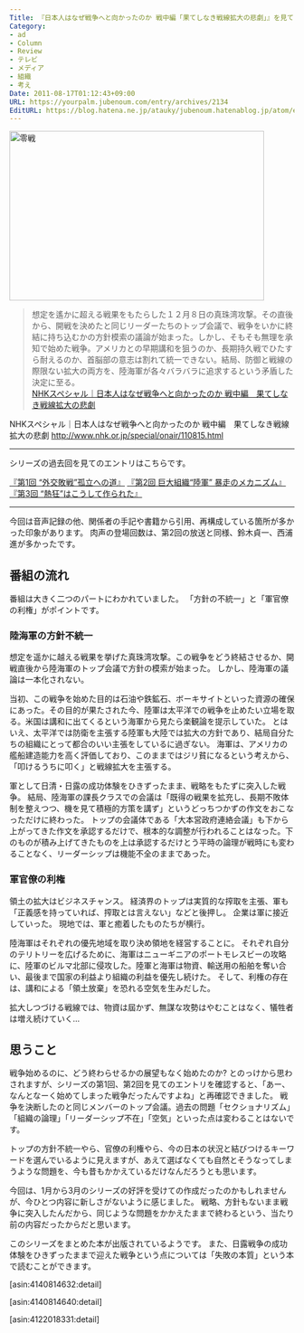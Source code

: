 ```yaml
---
Title: 『日本人はなぜ戦争へと向かったのか 戦中編「果てしなき戦線拡大の悲劇」』を見て
Category:
- ad
- Column
- Review
- テレビ
- メディア
- 組織
- 考え
Date: 2011-08-17T01:12:43+09:00
URL: https://yourpalm.jubenoum.com/entry/archives/2134
EditURL: https://blog.hatena.ne.jp/atauky/jubenoum.hatenablog.jp/atom/entry/6653458415120887362
---
```


<!-- [flickr id="5351157155" thumbnail="medium" overlay="true" size="medium" group="" align="none"] -->

<a class='flickr2tag-img' href="http://www.flickr.com/photos/30864578@N03/5351157155/" title="零戦 by mtkeitaiy, on Flickr"><img src="http://farm6.static.flickr.com/5204/5351157155_76a9dd9acc.jpg" width="450" height="300" alt="零戦"></a>

<blockquote cite="http://www.nhk.or.jp/special/onair/110815.html" title="NHKスペシャル｜日本人はなぜ戦争へと向かったのか 戦中編　果てしなき戦線拡大の悲劇"><p>想定を遙かに超える戦果をもたらした１２月８日の真珠湾攻撃。その直後から、開戦を決めたと同じリーダーたちのトップ会議で、戦争をいかに終結に持ち込むかの方針模索の議論が始まった。しかし、そもそも無理を承知で始めた戦争。アメリカとの早期講和を狙うのか、長期持久戦でひたすら耐えるのか、首脳部の意志は割れて統一できない。結局、防御と戦線の際限ない拡大の両方を、陸海軍が各々バラバラに追求するという矛盾した決定に至る。<br /><a href="http://www.nhk.or.jp/special/onair/110815.html" title="NHKスペシャル｜日本人はなぜ戦争へと向かったのか 戦中編　果てしなき戦線拡大の悲劇">NHKスペシャル｜日本人はなぜ戦争へと向かったのか 戦中編　果てしなき戦線拡大の悲劇</a><br /></p></blockquote>

NHKスペシャル｜日本人はなぜ戦争へと向かったのか 戦中編　果てしなき戦線拡大の悲劇
<a href="http://www.nhk.or.jp/special/onair/110815.html" title="NHKスペシャル｜日本人はなぜ戦争へと向かったのか 戦中編　果てしなき戦線拡大の悲劇">http://www.nhk.or.jp/special/onair/110815.html</a>

<hr />

シリーズの過去回を見てのエントリはこちらです。

<a href="http://yourpalm.jubenoum.com/2011/01/%e3%80%8e%e6%97%a5%e6%9c%ac%e4%ba%ba%e3%81%af%e3%81%aa%e3%81%9c%e6%88%a6%e4%ba%89%e3%81%b8%e3%81%a8%e5%90%91%e3%81%8b%e3%81%a3%e3%81%9f%e3%81%ae%e3%81%8b-%e7%ac%ac1%e5%9b%9e-%e2%80%9c%e5%a4%96/" title="『日本人はなぜ戦争へと向かったのか 第1回 “外交敗戦”孤立への道』を見て | 君のてのひらから">『第1回 “外交敗戦”孤立への道』</a>
<a href="http://yourpalm.jubenoum.com/2011/01/%e3%80%8e%e6%97%a5%e6%9c%ac%e4%ba%ba%e3%81%af%e3%81%aa%e3%81%9c%e6%88%a6%e4%ba%89%e3%81%b8%e3%81%a8%e5%90%91%e3%81%8b%e3%81%a3%e3%81%9f%e3%81%ae%e3%81%8b-%e7%ac%ac2%e5%9b%9e-%e5%b7%a8%e5%a4%a7/" title="『日本人はなぜ戦争へと向かったのか 第2回 巨大組織“陸軍” 暴走のメカニズム』を見て | 君のてのひらから">『第2回 巨大組織“陸軍” 暴走のメカニズム』</a>
<a href="http://yourpalm.jubenoum.com/2011/02/%e3%80%8e%e6%97%a5%e6%9c%ac%e4%ba%ba%e3%81%af%e3%81%aa%e3%81%9c%e6%88%a6%e4%ba%89%e3%81%b8%e3%81%a8%e5%90%91%e3%81%8b%e3%81%a3%e3%81%9f%e3%81%ae%e3%81%8b-%e7%ac%ac3%e5%9b%9e-%e7%86%b1%e7%8b%82/" title="『日本人はなぜ戦争へと向かったのか 第3回 “熱狂”はこうして作られた』を見て | 君のてのひらから">『第3回 “熱狂”はこうして作られた』</a>

<hr />

今回は音声記録の他、関係者の手記や書籍から引用、再構成している箇所が多かった印象があります。
肉声の登場回数は、第2回の放送と同様、鈴木貞一、西浦進が多かったです。

<!--more-->


<h2>番組の流れ</h2>

番組は大きく二つのパートにわかれていました。
「方針の不統一」と「軍官僚の利権」がポイントです。

<h3>陸海軍の方針不統一</h3>

想定を遥かに越える戦果を挙げた真珠湾攻撃。この戦争をどう終結させるか、開戦直後から陸海軍のトップ会議で方針の模索が始まった。
しかし、陸海軍の議論は一本化されない。

当初、この戦争を始めた目的は石油や鉄鉱石、ボーキサイトといった資源の確保にあった。その目的が果たされた今、陸軍は太平洋での戦争を止めたい立場を取る。米国は講和に出てくるという海軍から見たら楽観論を提示していた。
とはいえ、太平洋では防衛を主張する陸軍も大陸では拡大の方針であり、結局自分たちの組織にとって都合のいい主張をしているに過ぎない。
海軍は、アメリカの艦船建造能力を高く評価しており、このままではジリ貧になるという考えから、「叩けるうちに叩く」と戦線拡大を主張する。

軍として日清・日露の成功体験をひきずったまま、戦略をもたずに突入した戦争。
結局、陸海軍の課長クラスでの会議は「既得の戦果を拡充し、長期不敗体制を整えつつ、機を見て積極的方策を講ず」というどっちつかずの作文をおこなっただけに終わった。
トップの会議体である「大本営政府連絡会議」も下から上がってきた作文を承認するだけで、根本的な調整が行われることはなった。下のものが積み上げてきたものを上は承認するだけとう平時の論理が戦時にも変わることなく、リーダーシップは機能不全のままであった。

<h3>軍官僚の利権</h3>

領土の拡大はビジネスチャンス。
経済界のトップは実質的な搾取を主張、軍も「正義感を持っていれば、搾取とは言えない」などと後押し。
企業は軍に接近していった。
現地では、軍と癒着したものたちが横行。

陸海軍はそれぞれの優先地域を取り決め領地を経営することに。
それぞれ自分のテリトリーを広げるために、海軍はニューギニアのポートモレスビーの攻略に、陸軍のビルマ北部に侵攻した。陸軍と海軍は物資、輸送用の船舶を奪い合い、最後まで国家の利益より組織の利益を優先し続けた。
そして、利権の存在は、講和による「領土放棄」を恐れる空気を生みだした。

拡大しつづける戦線では、物資は屆かず、無謀な攻勢はやむことはなく、犠牲者は増え続けていく…


<h2>思うこと</h2>

戦争始めるのに、どう終わらせるかの展望もなく始めたのか? とのっけから思わされますが、シリーズの第1回、第2回を見てのエントリを確認すると、「あー、なんとなーく始めてしまった戦争だったんですよね」と再確認できました。
戦争を決断したのと同じメンバーのトップ会議。過去の問題「セクショナリズム」「組織の論理」「リーダーシップ不在」「空気」といった点は変わることはないです。

トップの方針不統一やら、官僚の利権やら、今の日本の状況と結びつけるキーワードを選んでいるように見えますが、あえて選ばなくても自然とそうなってしまうような問題を、今も昔もかかえているだけなんだろうとも思います。

今回は、1月から3月のシリーズの好評を受けての作成だったのかもしれませんが、今ひとつ内容に新しさがないように感じました。
戦略、方針もないまま戦争に突入したんだから、同じような問題をかかえたままで終わるという、当たり前の内容だったからだと思います。

このシリーズをまとめた本が出版されているようです。
また、日露戦争の成功体験をひきずったままで迎えた戦争という点については「失敗の本質」という本で読むことができます。

[asin:4140814632:detail]

[asin:4140814640:detail]

[asin:4122018331:detail]
